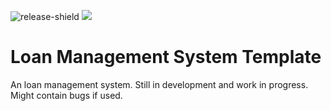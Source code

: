 ![release-shield](https://img.shields.io/github/v/release/dec0de284/loan-management-system-template) ![](https://img.shields.io/github/license/dec0de284/loan-management-system-template)

# Loan Management System Template
An loan management system. Still in development and work in progress.
Might contain bugs if used.
